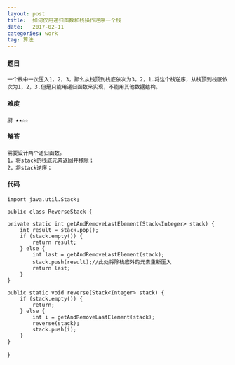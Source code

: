 ```yaml
---
layout: post
title:  如何仅用递归函数和栈操作逆序一个栈
date:   2017-02-11
categories: work
tag: 算法
---
```

 

#### 题目 ####

	一个栈中一次压入1，2，3，那么从栈顶到栈底依次为3，2，1.将这个栈逆序，从栈顶到栈底依次为1，2，3.但是只能用递归函数来实现，不能用其他数据结构。

#### 难度 ####

	尉 ★★☆☆


#### 解答 ####
 
	需要设计两个递归函数。
	1，将stack的栈底元素返回并移除；
	2，将stack逆序；

 

#### 代码 ####
		
	import java.util.Stack;

	public class ReverseStack {

	private static int getAndRemoveLastElement(Stack<Integer> stack) {
		int result = stack.pop();
		if (stack.empty()) {
			return result;
		} else {
			int last = getAndRemoveLastElement(stack);
			stack.push(result);//此处将除栈底外的元素重新压入
			return last;
		}
	}

	public static void reverse(Stack<Integer> stack) {
		if (stack.empty()) {
			return;
		} else {
			int i = getAndRemoveLastElement(stack);
			reverse(stack);
			stack.push(i);
		}
	}
}





















